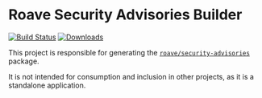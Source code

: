 # Roave Security Advisories Builder

[![Build Status](https://travis-ci.org/Roave/SecurityAdvisoriesBuilder.svg?branch=master)](https://travis-ci.org/Roave/SecurityAdvisories)
[![Downloads](https://img.shields.io/packagist/dt/roave/security-advisories.svg)](https://packagist.org/packages/roave/security-advisories)

This project is responsible for generating the
[`roave/security-advisories`](https://github.com/Roave/SecurityAdvisories) package.

It is not intended for consumption and inclusion
in other projects, as it is a standalone application.
